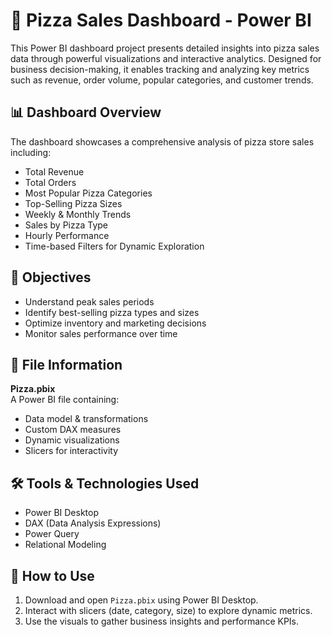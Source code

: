 # 🍕 Pizza Sales Dashboard - Power BI

This Power BI dashboard project presents detailed insights into pizza sales data through powerful visualizations and interactive analytics. Designed for business decision-making, it enables tracking and analyzing key metrics such as revenue, order volume, popular categories, and customer trends.

## 📊 Dashboard Overview
The dashboard showcases a comprehensive analysis of pizza store sales including:

- Total Revenue  
- Total Orders  
- Most Popular Pizza Categories  
- Top-Selling Pizza Sizes  
- Weekly & Monthly Trends  
- Sales by Pizza Type  
- Hourly Performance  
- Time-based Filters for Dynamic Exploration  

## 🎯 Objectives
- Understand peak sales periods  
- Identify best-selling pizza types and sizes  
- Optimize inventory and marketing decisions  
- Monitor sales performance over time  

## 📁 File Information
**Pizza.pbix**  
A Power BI file containing:
- Data model & transformations  
- Custom DAX measures  
- Dynamic visualizations  
- Slicers for interactivity  

## 🛠️ Tools & Technologies Used
- Power BI Desktop  
- DAX (Data Analysis Expressions)  
- Power Query  
- Relational Modeling  

## 🚀 How to Use
1. Download and open `Pizza.pbix` using Power BI Desktop.  
2. Interact with slicers (date, category, size) to explore dynamic metrics.  
3. Use the visuals to gather business insights and performance KPIs.
